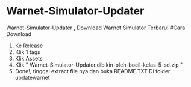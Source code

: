 # Warnet-Simulator-Updater
Warnet-Simulator-Updater , Download Warnet Simulator Terbaru!
 #Cara Download 
 1. Ke Release
 2. Klik 1 tags
 3. Klik Assets
 4. Klik " Warnet-Simulator-Updater.dibikin-oleh-bocil-kelas-5-sd.zip "
 5. Done!, tinggal extract file nya dan buka README.TXT Di folder updatewarnet 
